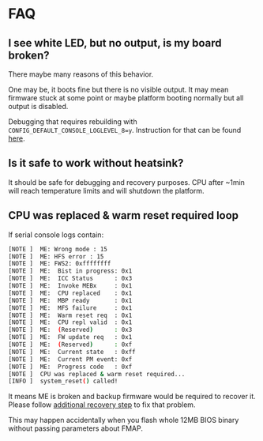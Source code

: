 # FAQ

## I see white LED, but no output, is my board broken?

There maybe many reasons of this behavior.

One may be, it boots fine but there is no visible output. It may mean firmware
stuck at some point or maybe platform booting normally but all output is
disabled.

Debugging that requires rebuilding with `CONFIG_DEFAULT_CONSOLE_LOGLEVEL_8=y`.
Instruction for that can be found [here](../building-manual/#debug-build).

## Is it safe to work without heatsink?

It should be safe for debugging and recovery purposes. CPU after ~1min will
reach temperature limits and will shutdown the platform.

## CPU was replaced & warm reset required loop

If serial console logs contain:

```bash
[NOTE ]  ME: Wrong mode : 15
[NOTE ]  ME: HFS error : 15
[NOTE ]  ME: FWS2: 0xffffffff
[NOTE ]  ME:  Bist in progress: 0x1
[NOTE ]  ME:  ICC Status      : 0x3
[NOTE ]  ME:  Invoke MEBx     : 0x1
[NOTE ]  ME:  CPU replaced    : 0x1
[NOTE ]  ME:  MBP ready       : 0x1
[NOTE ]  ME:  MFS failure     : 0x1
[NOTE ]  ME:  Warm reset req  : 0x1
[NOTE ]  ME:  CPU repl valid  : 0x1
[NOTE ]  ME:  (Reserved)      : 0x3
[NOTE ]  ME:  FW update req   : 0x1
[NOTE ]  ME:  (Reserved)      : 0xf
[NOTE ]  ME:  Current state   : 0xff
[NOTE ]  ME:  Current PM event: 0xf
[NOTE ]  ME:  Progress code   : 0xf
[NOTE ]  CPU was replaced & warm reset required...
[INFO ]  system_reset() called!
```

It means ME is broken and backup firmware would be required to recover it.
Please follow
[additional recovery step](../recovery/#optional-step-7-flash-8mb-me-part)
to fix that problem.

This may happen accidentally when you flash whole 12MB BIOS binary without
passing parameters about FMAP.
